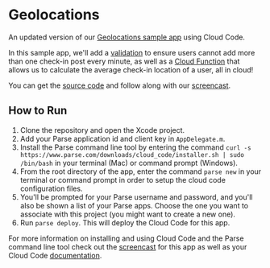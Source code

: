 # Geolocations

An updated version of our [Geolocations sample app](https://github.com/ParsePlatform/Geolocations) using Cloud Code.

In this sample app, we'll add a [validation](https://www.parse.com/docs/cloud_code_guide#beforesave) to ensure users cannot add more than one check-in post every minute, as well as a [Cloud Function](https://www.parse.com/docs/cloud_code_guide#functions) that allows us to calculate the average check-in location of a user, all in cloud!

You can get the [source code][source] and follow along with our [screencast][tutorial].

How to Run
----------

1. Clone the repository and open the Xcode project.
2. Add your Parse application id and client key in `AppDelegate.m`.
3. Install the Parse command line tool by entering the command `curl -s https://www.parse.com/downloads/cloud_code/installer.sh | sudo /bin/bash` in your terminal (Mac) or command prompt (Windows).
4. From the root directory of the app, enter the command `parse new` in your terminal or command prompt in order to setup the cloud code configuration files.
5. You'll be prompted for your Parse username and password, and you'll also be shown a list of your Parse apps. Choose the one you want to associate with this project (you might want to create a new one).
6. Run `parse deploy`. This will deploy the Cloud Code for this app.

For more information on installing and using Cloud Code and the Parse command line tool check out the [screencast][tutorial] for this app as well as your Cloud Code [documentation](https://www.parse.com/docs/cloud_code_guide).

[tutorial]: https://parse.com/tutorials/getting-started-with-cloud-code
[source]: https://github.com/ParsePlatform/GeolocationsWithCloudCode
